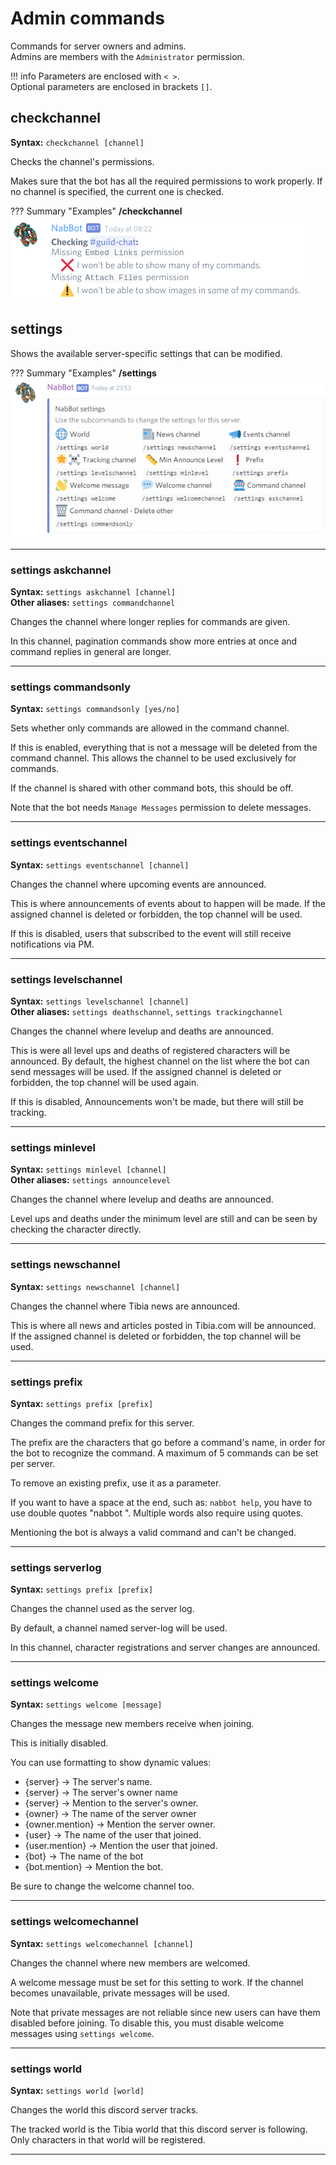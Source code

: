 # Admin commands
Commands for server owners and admins.  
Admins are members with the `Administrator` permission.

!!! info
    Parameters are enclosed with `< >`.   
    Optional parameters are enclosed in brackets `[]`.


## checkchannel
**Syntax:** `checkchannel [channel]`

Checks the channel's permissions.

Makes sure that the bot has all the required permissions to work properly.
If no channel is specified, the current one is checked.

??? Summary "Examples"
    **/checkchannel**  
    ![image](../assets/images/commands/admin/checkchannel.png)

## settings
Shows the available server-specific settings that can be modified.

??? Summary "Examples"
    **/settings**  
    ![image](../assets/images/commands/admin/settings.png)
    
----

### settings askchannel
**Syntax:** `settings askchannel [channel]`  
**Other aliases:** `settings commandchannel`

Changes the channel where longer replies for commands are given.

In this channel, pagination commands show more entries at once and command replies in general are longer.

----

### settings commandsonly
**Syntax:** `settings commandsonly [yes/no]`

Sets whether only commands are allowed in the command channel.

If this is enabled, everything that is not a message will be deleted from the command channel.
This allows the channel to be used exclusively for commands.

If the channel is shared with other command bots, this should be off.

Note that the bot needs `Manage Messages` permission to delete messages.

----

### settings eventschannel
**Syntax:** `settings eventschannel [channel]`

Changes the channel where upcoming events are announced.

This is where announcements of events about to happen will be made.
If the assigned channel is deleted or forbidden, the top channel will be used.

If this is disabled, users that subscribed to the event will still receive notifications via PM.

----

### settings levelschannel
**Syntax:** `settings levelschannel [channel]`  
**Other aliases:** `settings deathschannel`, `settings trackingchannel`

Changes the channel where levelup and deaths are announced.

This is were all level ups and deaths of registered characters will be announced.
By default, the highest channel on the list where the bot can send messages will be used.
If the assigned channel is deleted or forbidden, the top channel will be used again.

If this is disabled, Announcements won't be made, but there will still be tracking.

----

### settings minlevel
**Syntax:** `settings minlevel [channel]`  
**Other aliases:** `settings announcelevel`

Changes the channel where levelup and deaths are announced.

Level ups and deaths under the minimum level are still and can be seen by checking the character directly.

----

### settings newschannel
**Syntax:** `settings newschannel [channel]`

Changes the channel where Tibia news are announced.

This is where all news and articles posted in Tibia.com will be announced.  
If the assigned channel is deleted or forbidden, the top channel will be used.

----

### settings prefix
**Syntax:** `settings prefix [prefix]`  

Changes the command prefix for this server.

The prefix are the characters that go before a command's name, in order for the bot to recognize the command.
A maximum of 5 commands can be set per server.

To remove an existing prefix, use it as a parameter.

If you want to have a space at the end, such as: `nabbot help`, you have to use double quotes "nabbot ".
Multiple words also require using quotes.

Mentioning the bot is always a valid command and can't be changed.

----

### settings serverlog
**Syntax:** `settings prefix [prefix]`  

Changes the channel used as the server log.

By default, a channel named server-log will be used.

In this channel, character registrations and server changes are announced.

----

### settings welcome
**Syntax:** `settings welcome [message]`

Changes the message new members receive when joining.
        
This is initially disabled.

You can use formatting to show dynamic values:
- {server} -> The server's name.
- {server} -> The server's owner name
- {server} -> Mention to the server's owner.
- {owner} -> The name of the server owner
- {owner.mention} -> Mention the server owner.
- {user} -> The name of the user that joined.
- {user.mention} -> Mention the user that joined.
- {bot} -> The name of the bot
- {bot.mention} -> Mention the bot.

Be sure to change the welcome channel too.

----

### settings welcomechannel
**Syntax:** `settings welcomechannel [channel]`

Changes the channel where new members are welcomed.

A welcome message must be set for this setting to work.
If the channel becomes unavailable, private messages will be used.

Note that private messages are not reliable since new users can have them disabled before joining.
To disable this, you must disable welcome messages using `settings welcome`.

----

### settings world
**Syntax:** `settings world [world]`  

Changes the world this discord server tracks.

The tracked world is the Tibia world that this discord server is following.
Only characters in that world will be registered.

----
